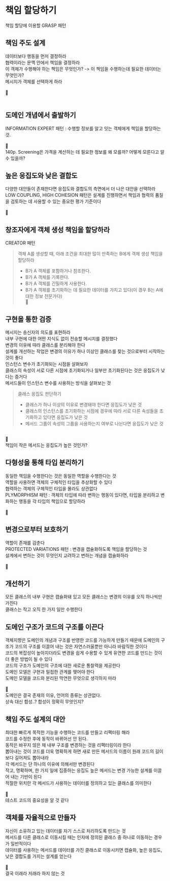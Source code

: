 # 책임 할당하기

책임 할당에 이용할 GRASP 패턴<br />

## 책임 주도 설계

데이터보다 행동을 먼저 결정하라<br />
협력이라는 문맥 안에서 책임을 결정하라<br />
이 객체가 수행해야 하는 책임은 무엇인가? -> 이 책임을 수행하는데 필요한 데이터는 무엇인가?<br />
메시지가 객체를 선택하게 하라<br />
<br />🤔<br />
<br />

## 도메인 개념에서 출발하기

INFORMATION EXPERT 패턴 : 수행할 정보를 알고 잇는 객체에게 책임을 할당하는 것.<br />
<br />🤔<br />
140p. Screening은 가격을 계산하는 데 필요한 정보를 왜 모를까? 어떻게 모른다고 알 수 있을까?<br />

## 높은 응집도와 낮은 결합도

다양한 대안들이 존재한다면 응집도와 결합도의 측면에서 더 나은 대안을 선택하라<br />
LOW COUPLING, HIGH COHESION 패턴은 설계를 진행하면서 책임과 협력의 품질을 검토하는 데 사용할 수 있는 중요한 평가 기준이다<br />
<br />🤔<br />

## 창조자에게 객체 생성 책임을 할당하라

CREATOR 패턴<br />
> 객체 A를 생성할 때, 아래 조건을 최대한 많이 만족하는 B에게 객체 생성 책임을 할당하라
> - B가 A 객체를 포함하거나 참조한다.
> - B가 A 객체를 기록한다.
> - B가 A 객체를 긴밀하게 사용한다.
> - B가 A 객체를 초기화하는 데 필요한 데이터를 가지고 있다(이 경우 B는 A에 대한 정보 전문가다)
<br />🤔<br />
 
## 구현을 통한 검증

메시지는 송신자의 의도를 표현하라<br />
내부 구현에 대한 어떤 지식도 없이 전송할 메시지를 결정했다<br />
변경의 이유에 따라 클래스를 분리해야 한다<br />
설계를 개선하는 작업은 변경의 이유가 하나 이상인 클래스를 찾는 것으로부터 시작하는 것이 좋다<br />
인스턴스 변수가 초기화되는 시점을 살펴보자<br />
클래스의 속성이 서로 다른 시점에 초기화되거나 일부만 초기화된다는 것은 응집도가 낮다는 증거다<br />
메서드들이 인스턴스 변수를 사용하는 방식을 살펴보는 것<br />

> 클래스 응집도 판단하기
> - 클래스가 하나 이상의 이유로 변경돼야 한다면 응집도가 낮은 것
> - 클래스의 인스턴스를 초기화하는 시점에 경우에 따라 서로 다른 속성들을 초기화하고 있다면 응집도가 낮은 것
> - 메서드 그룹이 속성의 그룹을 사용하는지 여부로 나뉜다면 응집도가 낮은 것

<br />🤔<br />
책임이 작은 메서드는 응집도가 높은 것인가?<br />

## 다형성을 통해 타입 분리하기

동일한 책임을 수행한다는 것은 동일한 역할을 수행한다는 것<br />
역할을 사용하면 객체의 구체적인 타입을 추상화할 수 있다<br />
협력하는 객체의 구체적인 타입을 몰라도 상관없다<br />
PLYMORPHISM 패턴 : 객체의 타입에 따라 변하는 행동이 있다면, 타입을 분리하고 변화하는 행동을 각 타입의 책임으로 할당하라<br />
<br />🤔<br />

## 변경으로부터 보호하기

역할이 존재를 감춘다<br />
PROTECTED VARIATIONS 패턴 : 변경을 캡슐화하도록 책임을 할당하는 것<br />
설계에서 변하는 것이 무엇인지 교려하고 변하는 개념을 캡슐화하라<br />
<br />🤔<br />

## 개선하기

모든 클래스의 내부 구현은 캡슐화돼 있고 모든 클래스는 변경의 이유를 오직 하나씩만 가진다<br />
클래스는 작고 오직 한 가지 일만 수행한다<br />

## 도메인 구조가 코드의 구조를 이끈다

객체지향은 도메인의 개념과 구조를 반영한 코드를 가능하게 만들기 때문에 도메인의 구조가 코드의 구조를 이끌어 내는 것은 자연스러울뿐만 아니라 바람직한 것이다<br />
코드의 복잡성이 높아지더라도 변경을 쉽게 수용할 수 있게 유연한 코드를 만드는 것이 더 좋은 방법이 될 수 있다<br />
코드의 구조가 도메인의 구조에 대한 새로운 통찰력을 제공한다<br />
도메인 모델은 구현과 밀접한 관계를 맺어야 한다<br />
도메인 모델을 코드와 분리된 막연한 무엇으로 생각하지 마라<br />
<br />🤔<br />
도메인은 결국 존재의 이유, 언어의 종류는 상관없다.<br />
상속 대신 합성..? 합성이 정확히 무엇인지?<br />

## 책임 주도 설계의 대안

최대한 빠르게 목적한 기능을 수행하는 코드를 만들고 리팩터링 해라<br />
코드를 수정한 후에 동작이 바뀌어선 안 된다.<br />
동작은 바꾸지 않은 채 내부 구조를 변경하는 것을 리팩터링이라 한다<br />
뽑아내는 것이 코드를 더욱 명확하게 하면 새로 만든 메서드의 이름이 원래 코드의 길이보다 길어져도 뽑아내라<br />
각 메서드는 단 하나의 이유에 의해서만 변경된다<br />
작고, 명확하며, 한 가지 일에 집중하는 응집도 높은 메서드는 변경 가능한 설계를 이끌어 내는 기반이 된다<br />
적절한 위치란 각 메서드가 사용하는 데이터를 정의하고 있는 클래스를 의미한다<br />
<br />🤔<br />
테스트 코드의 중요성을 알 것 같다<br />

## 객체를 자율적으로 만들자

자신이 소유하고 있는 데이터를 자기 스스로 처리하도록 만드는 것<br />
메서드를 다른 클래스로 이동시킬 때는 인자에 정의된 클래스 중 하나로 이동하는 경우가 일반적이다<br />
데이터를 사용하는 메서드를 데이터를 가진 클래스로 이동시키면 캡슐화, 높은 응집도, 낮은 결합도를 가지는 설계를 얻는다<br />
<br />🤔<br />
결국 이래라 저래라 하지 않는 것<br />